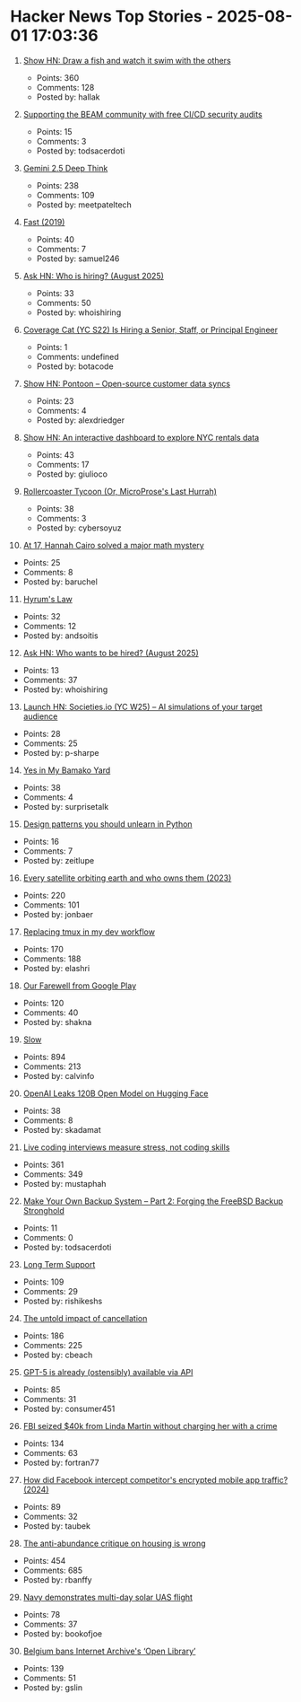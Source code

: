 # Hacker News Top Stories - 2025-08-01 17:03:36

1. [Show HN: Draw a fish and watch it swim with the others](https://drawafish.com)
   - Points: 360
   - Comments: 128
   - Posted by: hallak

2. [Supporting the BEAM community with free CI/CD security audits](https://www.erlang-solutions.com/blog/supporting-the-beam-community-with-free-ci-cd-security-audits/)
   - Points: 15
   - Comments: 3
   - Posted by: todsacerdoti

3. [Gemini 2.5 Deep Think](https://blog.google/products/gemini/gemini-2-5-deep-think/)
   - Points: 238
   - Comments: 109
   - Posted by: meetpateltech

4. [Fast (2019)](https://patrickcollison.com/fast)
   - Points: 40
   - Comments: 7
   - Posted by: samuel246

5. [Ask HN: Who is hiring? (August 2025)](undefined)
   - Points: 33
   - Comments: 50
   - Posted by: whoishiring

6. [Coverage Cat (YC S22) Is Hiring a Senior, Staff, or Principal Engineer](https://www.coveragecat.com/careers/engineering/software-engineer)
   - Points: 1
   - Comments: undefined
   - Posted by: botacode

7. [Show HN: Pontoon – Open-source customer data syncs](https://github.com/pontoon-data/Pontoon)
   - Points: 23
   - Comments: 4
   - Posted by: alexdriedger

8. [Show HN: An interactive dashboard to explore NYC rentals data](https://leaseswap.nyc/analytics)
   - Points: 43
   - Comments: 17
   - Posted by: giulioco

9. [Rollercoaster Tycoon (Or, MicroProse's Last Hurrah)](https://www.filfre.net/2025/08/rollercoaster-tycoon-or-microproses-last-hurrah/)
   - Points: 38
   - Comments: 3
   - Posted by: cybersoyuz

10. [At 17, Hannah Cairo solved a major math mystery](https://www.quantamagazine.org/at-17-hannah-cairo-solved-a-major-math-mystery-20250801/)
   - Points: 25
   - Comments: 8
   - Posted by: baruchel

11. [Hyrum's Law](https://www.hyrumslaw.com)
   - Points: 32
   - Comments: 12
   - Posted by: andsoitis

12. [Ask HN: Who wants to be hired? (August 2025)](undefined)
   - Points: 13
   - Comments: 37
   - Posted by: whoishiring

13. [Launch HN: Societies.io (YC W25) – AI simulations of your target audience](undefined)
   - Points: 28
   - Comments: 25
   - Posted by: p-sharpe

14. [Yes in My Bamako Yard](https://asteriskmag.com/issues/11/yes-in-my-bamako-yard)
   - Points: 38
   - Comments: 4
   - Posted by: surprisetalk

15. [Design patterns you should unlearn in Python](https://www.lihil.cc/blog/design-patterns-you-should-unlearn-in-python-part1/)
   - Points: 16
   - Comments: 7
   - Posted by: zeitlupe

16. [Every satellite orbiting earth and who owns them (2023)](https://dewesoft.com/blog/every-satellite-orbiting-earth-and-who-owns-them)
   - Points: 220
   - Comments: 101
   - Posted by: jonbaer

17. [Replacing tmux in my dev workflow](https://bower.sh/you-might-not-need-tmux)
   - Points: 170
   - Comments: 188
   - Posted by: elashri

18. [Our Farewell from Google Play](https://secuso.aifb.kit.edu/english/2809.php)
   - Points: 120
   - Comments: 40
   - Posted by: shakna

19. [Slow](https://michaelnotebook.com/slow/index.html)
   - Points: 894
   - Comments: 213
   - Posted by: calvinfo

20. [OpenAI Leaks 120B Open Model on Hugging Face](https://twitter.com/main_horse/status/1951201925778776530)
   - Points: 38
   - Comments: 8
   - Posted by: skadamat

21. [Live coding interviews measure stress, not coding skills](https://hadid.dev/posts/living-coding/)
   - Points: 361
   - Comments: 349
   - Posted by: mustaphah

22. [Make Your Own Backup System – Part 2: Forging the FreeBSD Backup Stronghold](https://it-notes.dragas.net/2025/07/29/make-your-own-backup-system-part-2-forging-the-freebsd-backup-stronghold/)
   - Points: 11
   - Comments: 0
   - Posted by: todsacerdoti

23. [Long Term Support](https://www.sqlite.org/lts.html)
   - Points: 109
   - Comments: 29
   - Posted by: rishikeshs

24. [The untold impact of cancellation](https://pretty.direct/impact)
   - Points: 186
   - Comments: 225
   - Posted by: cbeach

25. [GPT-5 is already (ostensibly) available via API](https://old.reddit.com/r/OpenAI/comments/1mettre/gpt5_is_already_ostensibly_available_via_api/)
   - Points: 85
   - Comments: 31
   - Posted by: consumer451

26. [FBI seized $40k from Linda Martin without charging her with a crime](https://reason.com/2025/07/28/the-fbi-took-her-40000-without-explaining-why-she-fought-back-and-lost/)
   - Points: 134
   - Comments: 63
   - Posted by: fortran77

27. [How did Facebook intercept competitor's encrypted mobile app traffic? (2024)](https://haxrob.net/onavo-facebook-ssl-mitm-technical-analysis/)
   - Points: 89
   - Comments: 32
   - Posted by: taubek

28. [The anti-abundance critique on housing is wrong](https://www.derekthompson.org/p/the-anti-abundance-critique-on-housing)
   - Points: 454
   - Comments: 685
   - Posted by: rbanffy

29. [Navy demonstrates multi-day solar UAS flight](https://www.navair.navy.mil/news/Navy-demonstrates-multi-day-solar-UAS-flight/Tue-07292025-1554)
   - Points: 78
   - Comments: 37
   - Posted by: bookofjoe

30. [Belgium bans Internet Archive's ‘Open Library’](https://torrentfreak.com/belgium-bans-internet-archives-open-library-in-sweeping-site-blocking-order/)
   - Points: 139
   - Comments: 51
   - Posted by: gslin

